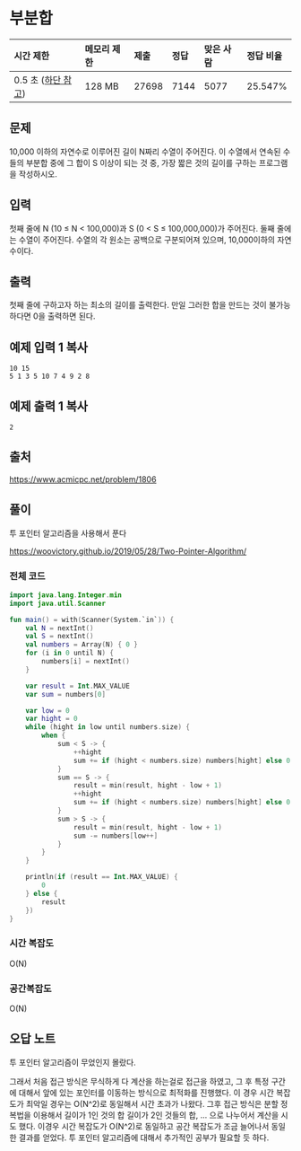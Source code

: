 # 부분합

| 시간 제한                                                   | 메모리 제한 | 제출  | 정답 | 맞은 사람 | 정답 비율 |
| :---------------------------------------------------------- | :---------- | :---- | :--- | :-------- | :-------- |
| 0.5 초 ([하단 참고](https://www.acmicpc.net/problem/1806#)) | 128 MB      | 27698 | 7144 | 5077      | 25.547%   |

## 문제

10,000 이하의 자연수로 이루어진 길이 N짜리 수열이 주어진다. 이 수열에서 연속된 수들의 부분합 중에 그 합이 S 이상이 되는 것 중, 가장 짧은 것의 길이를 구하는 프로그램을 작성하시오.

## 입력

첫째 줄에 N (10 ≤ N < 100,000)과 S (0 < S ≤ 100,000,000)가 주어진다. 둘째 줄에는 수열이 주어진다. 수열의 각 원소는 공백으로 구분되어져 있으며, 10,000이하의 자연수이다.

## 출력

첫째 줄에 구하고자 하는 최소의 길이를 출력한다. 만일 그러한 합을 만드는 것이 불가능하다면 0을 출력하면 된다.

## 예제 입력 1 복사

```
10 15
5 1 3 5 10 7 4 9 2 8
```

## 예제 출력 1 복사

```
2
```

## 출처

https://www.acmicpc.net/problem/1806



## 풀이

투 포인터 알고리즘을 사용해서 푼다

https://woovictory.github.io/2019/05/28/Two-Pointer-Algorithm/



### 전체 코드

```kotlin
import java.lang.Integer.min
import java.util.Scanner

fun main() = with(Scanner(System.`in`)) {
    val N = nextInt()
    val S = nextInt()
    val numbers = Array(N) { 0 }
    for (i in 0 until N) {
        numbers[i] = nextInt()
    }

    var result = Int.MAX_VALUE
    var sum = numbers[0]

    var low = 0
    var hight = 0
    while (hight in low until numbers.size) {
        when {
            sum < S -> {
                ++hight
                sum += if (hight < numbers.size) numbers[hight] else 0
            }
            sum == S -> {
                result = min(result, hight - low + 1)
                ++hight
                sum += if (hight < numbers.size) numbers[hight] else 0
            }
            sum > S -> {
                result = min(result, hight - low + 1)
                sum -= numbers[low++]
            }
        }
    }

    println(if (result == Int.MAX_VALUE) {
        0
    } else {
        result
    })
}
```



### 시간 복잡도

O(N)

### 공간복잡도

O(N)



## 오답 노트

투 포인터 알고리즘이 무었인지 몰랐다. 

그래서 처음 접근 방식은 무식하게 다 계산을 하는걸로 접근을 하였고,
그 후 특정 구간 에 대해서 앞에 있는 포인터를 이동하는 방식으로 최적화를 진행했다. 이 경우 시간 복잡도가 최악일 경우는 O(N^2)로 동일해서 시간 초과가 나왔다. 그후 접근 방식은 분할 정복법을 이용해서 길이가 1인 것의 합 길이가 2인 것들의 합, ... 으로 나누어서 계산을 시도 했다. 이경우 시간 복잡도가 O(N^2)로 동일하고 공간 복잡도가 조금 늘어나서 동일한 결과를 얻었다. 투 포인터 알고리즘에 대해서 추가적인 공부가 필요할 듯 하다.

